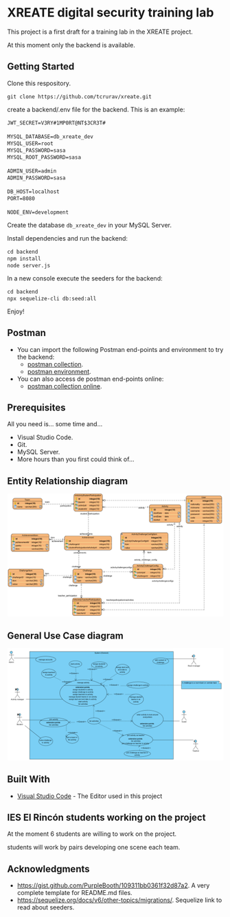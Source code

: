 # XREATE digital security training lab

This project is a first draft for a training lab in the XREATE project.

At this moment only the backend is available.

## Getting Started

Clone this respository.

```
git clone https://github.com/tcrurav/xreate.git
```

create a backend/.env file for the backend. This is an example:

```
JWT_SECRET=V3RY#1MP0RT@NT$3CR3T#

MYSQL_DATABASE=db_xreate_dev
MYSQL_USER=root
MYSQL_PASSWORD=sasa
MYSQL_ROOT_PASSWORD=sasa

ADMIN_USER=admin
ADMIN_PASSWORD=sasa

DB_HOST=localhost
PORT=8080

NODE_ENV=development
```

Create the database ```db_xreate_dev``` in your MySQL Server.

Install dependencies and run the backend:

```
cd backend
npm install
node server.js
```

In a new console execute the seeders for the backend:

```
cd backend
npx sequelize-cli db:seed:all
```

Enjoy!

## Postman
* You can import the following Postman end-points and environment to try the backend: 
  - [postman collection](postman/xreate.postman_collection.json).
  - [postman environment](postman/metaverse.postman_environment.json).
* You can also access de postman end-points online: 
  - [postman collection online](https://documenter.getpostman.com/view/3446841/2sAYBPmZqP).

## Prerequisites

All you need is... some time and...
* Visual Studio Code.
* Git.
* MySQL Server.
* More hours than you first could think of...

## Entity Relationship diagram
![Entity Relationship diagram](docs/screenshot-01-EntityRelationship_Diagram.png)

## General Use Case diagram
![General Use Case diagram](docs/screenshot-02-General_UseCase_Diagram.png)

## Built With

* [Visual Studio Code](https://code.visualstudio.com/) - The Editor used in this project

## IES El Rincón students working on the project

At the moment 6 students are willing to work on the project.

students will work by pairs developing one scene each team.

## Acknowledgments

* https://gist.github.com/PurpleBooth/109311bb0361f32d87a2. A very complete template for README.md files.
* https://sequelize.org/docs/v6/other-topics/migrations/. Sequelize link to read about seeders.
